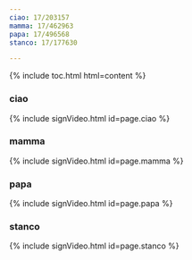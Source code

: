 ```yaml
---
ciao: 17/203157
mamma: 17/462963
papa: 17/496568
stanco: 17/177630

---
```


{% include toc.html html=content %}

### ciao

{% include signVideo.html id=page.ciao %}

### mamma

{% include signVideo.html id=page.mamma %}

### papa

{% include signVideo.html id=page.papa %}

### stanco

{% include signVideo.html id=page.stanco %}

